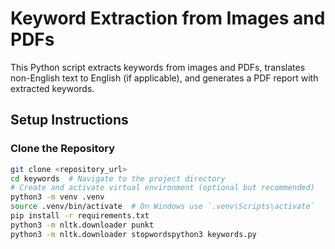 # Keyword Extraction from Images and PDFs

This Python script extracts keywords from images and PDFs, translates non-English text to English (if applicable), and generates a PDF report with extracted keywords.

## Setup Instructions

### Clone the Repository

```bash
git clone <repository_url>
cd keywords  # Navigate to the project directory
# Create and activate virtual environment (optional but recommended)
python3 -m venv .venv
source .venv/bin/activate  # On Windows use `.venv\Scripts\activate`
pip install -r requirements.txt
python3 -m nltk.downloader punkt
python3 -m nltk.downloader stopwordspython3 keywords.py

